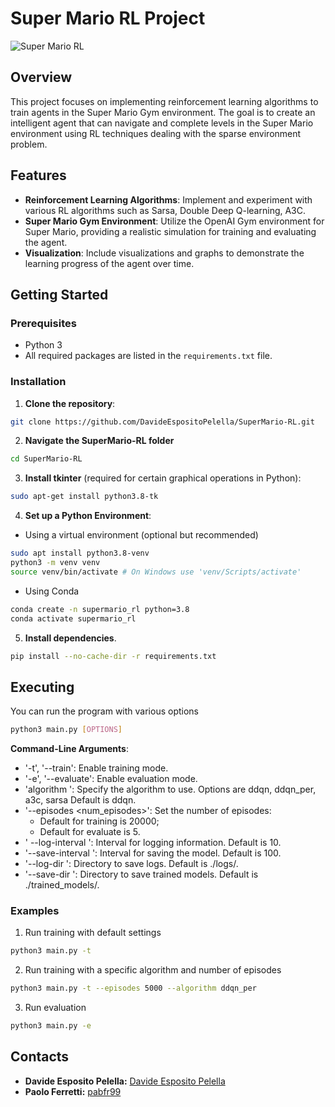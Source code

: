 # **Super Mario RL Project**

![Super Mario RL](images/mario.gif)

## **Overview**

This project focuses on implementing reinforcement learning algorithms to train agents in the Super Mario Gym environment. The goal is to create an intelligent agent that can navigate and complete levels in the Super Mario environment using RL techniques dealing with the sparse environment problem.

## **Features**

- **Reinforcement Learning Algorithms**: Implement and experiment with various RL algorithms such as Sarsa, Double Deep Q-learning, A3C.
- **Super Mario Gym Environment**: Utilize the OpenAI Gym environment for Super Mario, providing a realistic simulation for training and evaluating the agent.
- **Visualization**: Include visualizations and graphs to demonstrate the learning progress of the agent over time.

## **Getting Started**

### **Prerequisites**

- Python 3
- All required packages are listed in the `requirements.txt` file.

### **Installation**

1. **Clone the repository**:
```bash
git clone https://github.com/DavideEspositoPelella/SuperMario-RL.git
```
2. **Navigate the SuperMario-RL folder**
```bash
cd SuperMario-RL
```
3. **Install tkinter** (required for certain graphical operations in Python):
```bash
sudo apt-get install python3.8-tk
```
4. **Set up a Python Environment**:

- Using a virtual environment (optional but recommended)
```bash
sudo apt install python3.8-venv
python3 -m venv venv
source venv/bin/activate # On Windows use 'venv/Scripts/activate' 
```
- Using Conda 
```bash
conda create -n supermario_rl python=3.8
conda activate supermario_rl
```
5. **Install dependencies**.
```bash
pip install --no-cache-dir -r requirements.txt
```

## **Executing**
You can run the program with various options
```bash
python3 main.py [OPTIONS]
```

**Command-Line Arguments**:
- '-t', '--train': Enable training mode.
- '-e', '--evaluate': Enable evaluation mode.
- 'algorithm <algorithm>': Specify the algorithm to use. Options are ddqn, ddqn_per, a3c, sarsa Default is ddqn.
- '--episodes <num_episodes>': Set the number of episodes:
    - Default for training is 20000;
    - Default for evaluate is 5.
- ' --log-interval <interval>': Interval for logging information. Default is 10.
- '--save-interval <interval>': Interval for saving the model. Default is 100.
- '--log-dir <path>': Directory to save logs. Default is ./logs/.
- '--save-dir <path>': Directory to save trained models. Default is ./trained_models/.

### Examples

1. Run training with default settings
```bash
python3 main.py -t
```

2. Run training with a specific algorithm and number of episodes
```bash
python3 main.py -t --episodes 5000 --algorithm ddqn_per
```
3. Run evaluation

```bash
python3 main.py -e
```

## Contacts

- **Davide Esposito Pelella:** [Davide Esposito Pelella](https://github.com/DavideEspositoPelella)
- **Paolo Ferretti:** [pabfr99](https://github.com/pabfr99)
